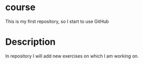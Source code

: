 # course

This is my first repository, so I start to use GitHub

# Description
In repository I will add new exercises on which I am working on.

